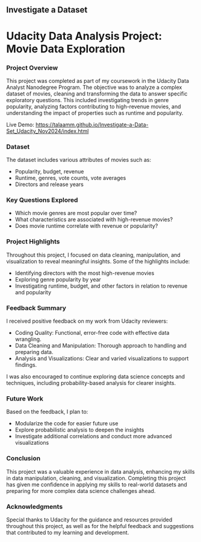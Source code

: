## Investigate a Dataset

# Udacity Data Analysis Project: Movie Data Exploration

### Project Overview
This project was completed as part of my coursework in the Udacity Data Analyst Nanodegree Program. The objective was to analyze a complex dataset of movies, cleaning and transforming the data to answer specific exploratory questions. This included investigating trends in genre popularity, analyzing factors contributing to high-revenue movies, and understanding the impact of properties such as runtime and popularity.

Live Demo: https://talaamm.github.io/Investigate-a-Data-Set_Udacity_Nov2024/index.html

### Dataset
The dataset includes various attributes of movies such as:

* Popularity, budget, revenue
* Runtime, genres, vote counts, vote averages
* Directors and release years

### Key Questions Explored
* Which movie genres are most popular over time?
* What characteristics are associated with high-revenue movies?
* Does movie runtime correlate with revenue or popularity?

### Project Highlights
Throughout this project, I focused on data cleaning, manipulation, and visualization to reveal meaningful insights. Some of the highlights include:

* Identifying directors with the most high-revenue movies
* Exploring genre popularity by year
* Investigating runtime, budget, and other factors in relation to revenue and popularity

### Feedback Summary
I received positive feedback on my work from Udacity reviewers:

* Coding Quality: Functional, error-free code with effective data wrangling.
* Data Cleaning and Manipulation: Thorough approach to handling and preparing data.
* Analysis and Visualizations: Clear and varied visualizations to support findings.

I was also encouraged to continue exploring data science concepts and techniques, including probability-based analysis for clearer insights.

### Future Work
Based on the feedback, I plan to:

* Modularize the code for easier future use
* Explore probabilistic analysis to deepen the insights
* Investigate additional correlations and conduct more advanced visualizations

### Conclusion
This project was a valuable experience in data analysis, enhancing my skills in data manipulation, cleaning, and visualization. Completing this project has given me confidence in applying my skills to real-world datasets and preparing for more complex data science challenges ahead.

### Acknowledgments
Special thanks to Udacity for the guidance and resources provided throughout this project, as well as for the helpful feedback and suggestions that contributed to my learning and development.
